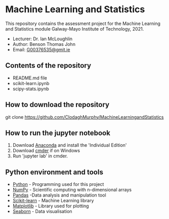 # Machine Learning and Statistics

This repository contains the assessment project for the Machine Learning and Statistics module
Galway-Mayo Institute of Technology, 2021.

* Lecturer: Dr. Ian McLoughlin
* Author: Benson Thomas John
* Email: G00376535@gmit.ie

## Contents of the repository

* README.md file
* scikit-learn.ipynb
* scipy-stats.ipynb

## How to download the repository

git clone https://github.com/ClodaghMurphy/MachineLearningandStatistics

## How to run the jupyter notebook

1. Download [Anaconda](https://www.anaconda.com/products/individual) and install the 'Individual Edition'
2. Download [cmder](https://cmder.net/) if on Windows
3. Run 'jupyter lab' in cmder.

## Python environment and tools

* [Python](https://docs.python.org/3/) - Programming used for this project
* [NumPy](https://numpy.org/) - Scientific computing with n-dimensional arrays
* [Pandas](https://pandas.pydata.org/) -Data analysis and manipulation tool
* [Scikit-learn](https://scikit-learn.org/) - Machine Learning library
* [Matplotlib](https://matplotlib.org/) - Library used for plotting
* [Seaborn](https://seaborn.pydata.org/) - Data visualisation